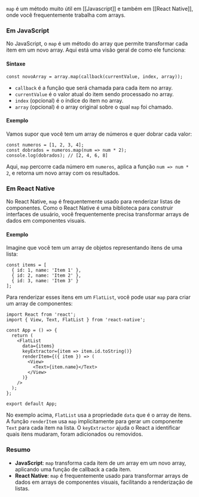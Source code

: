 `map` é um método muito útil em [[Javascript]] e também em [[React  Native]], onde você frequentemente trabalha com arrays.

### Em JavaScript

No JavaScript, o `map` é um método do array que permite transformar cada item em um novo array. Aqui está uma visão geral de como ele funciona:

#### Sintaxe

```
const novoArray = array.map(callback(currentValue, index, array));
```

- `callback` é a função que será chamada para cada item no array.
- `currentValue` é o valor atual do item sendo processado no array.
- `index` (opcional) é o índice do item no array.
- `array` (opcional) é o array original sobre o qual `map` foi chamado.

#### Exemplo

Vamos supor que você tem um array de números e quer dobrar cada valor:

```
const numeros = [1, 2, 3, 4];
const dobrados = numeros.map(num => num * 2);
console.log(dobrados); // [2, 4, 6, 8]
```

Aqui, `map` percorre cada número em `numeros`, aplica a função `num => num * 2`, e retorna um novo array com os resultados.

### Em React Native

No React Native, `map` é frequentemente usado para renderizar listas de componentes. Como o React Native é uma biblioteca para construir interfaces de usuário, você frequentemente precisa transformar arrays de dados em componentes visuais.

#### Exemplo

Imagine que você tem um array de objetos representando itens de uma lista:

```
const items = [
  { id: 1, name: 'Item 1' },
  { id: 2, name: 'Item 2' },
  { id: 3, name: 'Item 3' }
];
```

Para renderizar esses itens em um `FlatList`, você pode usar `map` para criar um array de componentes:

```
import React from 'react';
import { View, Text, FlatList } from 'react-native';

const App = () => {
  return (
    <FlatList
      data={items}
      keyExtractor={item => item.id.toString()}
      renderItem={({ item }) => (
        <View>
          <Text>{item.name}</Text>
        </View>
      )}
    />
  );
};

export default App;
```

No exemplo acima, `FlatList` usa a propriedade `data` que é o array de itens. A função `renderItem` usa `map` implicitamente para gerar um componente `Text` para cada item na lista. O `keyExtractor` ajuda o React a identificar quais itens mudaram, foram adicionados ou removidos.

### Resumo

- **JavaScript**: `map` transforma cada item de um array em um novo array, aplicando uma função de callback a cada item.
- **React Native**: `map` é frequentemente usado para transformar arrays de dados em arrays de componentes visuais, facilitando a renderização de listas.
